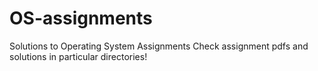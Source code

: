 # OS-assignments
Solutions to Operating System Assignments
Check assignment pdfs and solutions in particular directories!
